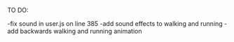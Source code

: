 TO DO:

-fix sound in user.js on line 385
-add sound effects to walking and running
-add backwards walking and running animation
